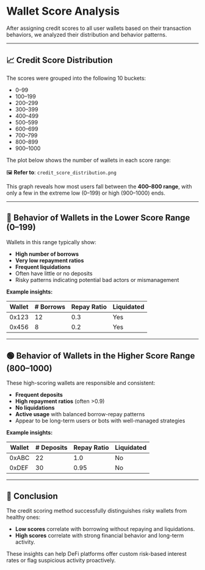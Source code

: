 # Wallet Score Analysis

After assigning credit scores to all user wallets based on their transaction behaviors, we analyzed their distribution and behavior patterns.

---

## 📈 Credit Score Distribution

The scores were grouped into the following 10 buckets:

- 0–99  
- 100–199  
- 200–299  
- 300–399  
- 400–499  
- 500–599  
- 600–699  
- 700–799  
- 800–899  
- 900–1000

The plot below shows the number of wallets in each score range:

🖼️ **Refer to**: `credit_score_distribution.png`

This graph reveals how most users fall between the **400–800 range**, with only a few in the extreme low (0–199) or high (900–1000) ends.

---

## 🔴 Behavior of Wallets in the Lower Score Range (0–199)

Wallets in this range typically show:

- **High number of borrows**
- **Very low repayment ratios**
- **Frequent liquidations**
- Often have little or no deposits
- Risky patterns indicating potential bad actors or mismanagement

**Example insights:**

| Wallet | # Borrows | Repay Ratio | Liquidated |
|--------|-----------|-------------|------------|
| 0x123  | 12        | 0.3         | Yes        |
| 0x456  | 8         | 0.2         | Yes        |

---

## 🟢 Behavior of Wallets in the Higher Score Range (800–1000)

These high-scoring wallets are responsible and consistent:

- **Frequent deposits**
- **High repayment ratios** (often >0.9)
- **No liquidations**
- **Active usage** with balanced borrow-repay patterns
- Appear to be long-term users or bots with well-managed strategies

**Example insights:**

| Wallet | # Deposits | Repay Ratio | Liquidated |
|--------|------------|-------------|------------|
| 0xABC  | 22         | 1.0         | No         |
| 0xDEF  | 30         | 0.95        | No         |

---

## 📌 Conclusion

The credit scoring method successfully distinguishes risky wallets from healthy ones:

- **Low scores** correlate with borrowing without repaying and liquidations.
- **High scores** correlate with strong financial behavior and long-term activity.

These insights can help DeFi platforms offer custom risk-based interest rates or flag suspicious activity proactively.
